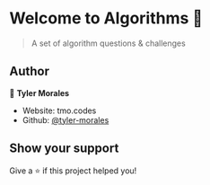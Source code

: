 # Welcome to Algorithms 👋


> A set of algorithm questions & challenges

## Author

👤 **Tyler Morales**

* Website: tmo.codes
* Github: [@tyler-morales](https://github.com/tyler-morales)

## Show your support

Give a ⭐️ if this project helped you!